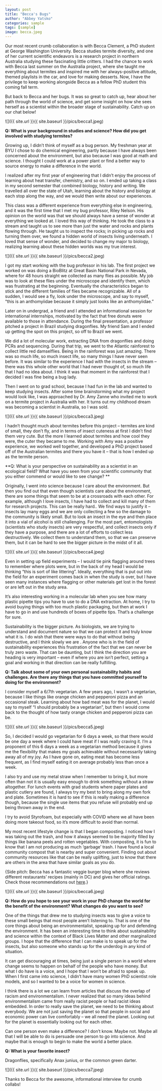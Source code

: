 ```yaml
---
layout: post
title: "Becca's Bugs"
author: "Abbey Yatsko"
categories: sample
tags: [sample]
image: becca.jpeg
---
```


Our most recent crumb collaboration is with Becca Clement, a PhD student at George Washington University. Becca studies termite diversity, and one of her current scientific endeavors is a research project in northern Australia studying these fascinating little critters. I had the chance to work with Becca last summer on the Australia project, where she taught me everything about termites and inspired me with her always-positive attitude, themed playlists in the car, and love for making desserts. Now, I have the privilege to keep working alongside Becca as a fellow PhD student this coming fall term.

But back to Becca and her bugs. It was so great to catch up, hear about her path through the world of science, and get some insight on how she sees herself as a scientist within the broader stage of sustainability. Catch up on our chat below!

![]({{ site.url }}{{ site.baseurl }}/pics/becca1.jpeg)

**Q: What is your background in studies and science? How did you get involved with studying termites?**

Growing up, I didn’t think of myself as a bug person. My freshman year at BYU I chose to do chemical engineering, partly because I have always been concerned about the environment, but also because I was good at math and science. I thought I could work at a power plant or find a better way to source energy to make a difference in the world.

I realized after my first year of engineering that I didn’t enjoy the process of learning about heat transfer, chemistry, and so on. I ended up taking a class in my second semester that combined biology, history and writing. We travelled all over the state of Utah, learning about the history and biology at each stop along the way, and we would then write about our experiences.

This class was a different experience from everything else in engineering, and it was the first time that I met my bug professor, Riley Nelson. His opinion on the world was that we should always have a sense of wonder at everything we looked at. I loved this way of thinking. He took the class to a stream and taught us to see more than just the water and rocks and plants flowing through. He taught us to inspect the rocks; in picking up rocks and turning them over, we found a hidden world of insects living underneath. I loved that sense of wonder, and decided to change my major to biology, realizing learning about these hidden worlds was my true interest.

![]({{ site.url }}{{ site.baseurl }}/pics/becca2.jpeg)

I got my start working with the bug professor in his lab. The first project we worked on was doing a BioBlitz at Great Basin National Park in Nevada, where for 48 hours straight we collected as many flies as possible. My job was to look at these flies under the microscope and identify them, which was frustrating at the beginning. Eventually the characteristics began to stick and the different families of flies became recognizable. All of a sudden, I would see a fly, look under the microscope, and say to myself, “this is an anthomyiidae because it simply just looks like an anthomyiidae.”

Later on in undergrad, a friend and I attended an informational session for international internships, motivated by the fact that free donuts were available to those in attendance. During the final presentation, a professor pitched a project in Brazil studying dragonflies. My friend Sam and I ended up getting the spot on this project, so off to Brazil we went.

We did a lot of molecular work, extracting DNA from dragonflies and doing PCRs and sequencing. During that trip, we went to the Atlantic rainforest to collect little red damselflies. Being in the rainforest was just amazing. There was so much life, so much insect life, so many things I have never seen before. It was similar to the experience I had with the insects in the stream – there was this whole other world that I had never thought of, so much life that I had no idea about. I think it was that moment in the rainforest that I decided I was fine being a bug lady.

Then I went on to grad school, because I had fun in the lab and wanted to keep studying insects. After some time brainstorming what my project would look like, I was approached by Dr. Amy Zanne who invited me to work on a termite project in Australia with her. It turns out my childhood dream was becoming a scientist in Australia, so I was sold.

![]({{ site.url }}{{ site.baseurl }}/pics/becca3.jpeg)

I hadn’t thought much about termites before this project – termites are kind of small, they don’t fly, and in terms of insect cuteness at first I didn’t find them very cute. But the more I learned about termites and how cool they were, the cuter they became to me. Working with Amy was a positive experience, we worked well together, and developed a PhD project based off of the Australian termites and there you have it – that is how I ended up as the termite person.

**Q: What is your perspective on sustainability as a scientist in an ecological field? What have you seen from your scientific community that you either commend or would like to see change? **

Originally, I went into science because I care about the environment. But then you find out that even though scientists care about the environment, there are some things that seem to be at a crossroads with each other. For example, although I love insects, I have had to collect and kill many of them for research projects. This can be really hard.. We find ways to justify it – insects lay many eggs and we are only collecting a few so the damage to the community is likely small. But to look an insect in the eye and then place it into a vial of alcohol is still challenging. For the most part, entomologists (scientists who study insects) are very respectful, and collect insects only if they have a purpose, and there are a lot of efforts to collect less destructively. We collect them to understand them, so that we can preserve them, but it can be hard to see the bigger picture in the midst of it all.

![]({{ site.url }}{{ site.baseurl }}/pics/becca4.jpeg)

Even in setting up field experiments – I would tie pink flagging around trees to remember where plots were, but in the back of my head I would be thinking “this is sort of like littering”. Ideally, everything that is put out into the field for an experiment comes back in when the study is over, but I have seen many instances where flagging or other materials get lost in the forest or are left out in the study area.

It’s also interesting working in a molecular lab when you see how many plastic pipette tips you have to use to do a DNA extraction. At home, I try to avoid buying things with too much plastic packaging, but then at work I have to go in and use hundreds of boxes of pipette tips. That’s a challenge for sure.

Sustainability is the bigger picture. As biologists, we are trying to understand and document nature so that we can protect it and truly know what it is. I do wish that there were ways to do that without being destructive, and I think slowly we are . Anyone who is in the field of sustainability experiences this frustration of the fact that we can never be truly zero waste. That can be daunting, but I think the direction you are heading is very important – even if where you are isn’t perfect, setting a goal and working in that direction can be really fulfilling.

**Q: Talk about some of your own personal sustainability habits and challenges. Are there any things that you have committed yourself to doing for the environment?**

I consider myself a 6/7th vegetarian. A few years ago, I wasn’t a vegetarian, because I like things like orange chicken and pepperoni pizza and an occasional steak. Learning about how bad meat was for the planet, I would say to myself “I should probably be a vegetarian”, but then I would come back to the thought of how tasty orange chicken and pepperoni pizza can be.

![]({{ site.url }}{{ site.baseurl }}/pics/becca5.jpeg)

So, I decided I would go vegetarian for 6 days a week, so that there would be one day a week where I could have meat if I was really craving it. I’m a proponent of this 6 days a week as a vegetarian method because it gives me the flexibility that makes my goals achievable without necessarily taking away all of my joy. As I have gone on, eating meat has become less frequent, as I find myself eating it on average probably less than once a week.

I also try and use my metal straw when I remember to bring it, but more often than not it is usually easy enough to drink something without a straw altogether. For lunch events with grad students where paper plates and plastic cutlery are found, I always try my best to bring along my own fork and plate. Sometimes it is hard to see if this is really making a difference though, because the single use items that you refuse will probably end up being thrown away in the end.

I try to avoid Styrofoam, but especially with COVID where we all have been doing more takeout food, so it’s more difficult to avoid than normal.

My most recent lifestyle change is that I began composting. I noticed how I was taking out the trash, and how it always seemed to be majority filled by things like banana peels and rotten vegetables. With composting, it is fun to know that I am not producing as much ‘garbage’ trash. I have found a local community compost that is nearby and super convenient. Finding out about community resources like that can be really uplifting, just to know that there are others in the area that have similar goals as you do.

{Side pitch: Becca has a fantastic veggie burger blog where she reviews different restaurants’ recipes (mainly in DC) and gives her official ratings. Check those recommendations out [here](https://dcveggieburgers.blogspot.com/).} 

![]({{ site.url }}{{ site.baseurl }}/pics/becca6.jpeg)

**Q: How do you hope to see your work in your PhD change the world for the benefit of the environment? What changes do you want to see?**

One of the things that drew me to studying insects was to give a voice to these small beings that most people aren’t listening to. That is one of the core things about being an environmentalist, speaking up for and defending the environment. It has been an interesting time to think about sustainability and science within the context of Black Lives Matter and other marginalized groups. I hope that the difference that I can make is to speak up for the insects, but also someone who stands up for the underdog in any kind of situation.

It can get discouraging at times, being just a single person in a world where change seems to happen on behalf of the people who have money. But what I do have is a voice, and I hope that I won’t be afraid to speak up. When I first came into science, I didn’t have many women PhD scientist role models, and so I wanted to be a voice for women in science.

I think there is a lot we can learn from articles that discuss the overlap of racism and environmentalism. I never realized that so many ideas behind environmentalism came from really racist people or had racist ideas embedded. In order to really save the planet, we need to be thinking about everybody. We are not just saving the planet so that people in social and economic power can live comfortably – we all need the planet. Looking out for the planet is essentially looking out for each other.

Can one person even make a difference? I don’t know. Maybe not. Maybe all that I will be able to do is persuade one person to go into science. And maybe that is enough to begin to make the world a better place.

**Q: What is your favorite insect?**

Dragonflies, specifically Anax junius, or the common green darter.

![]({{ site.url }}{{ site.baseurl }}/pics/becca7.jpeg)

Thanks to Becca for the awesome, informational interview for crumb collabs! 


